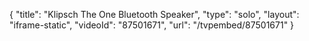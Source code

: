 {
    "title": "Klipsch The One Bluetooth Speaker",
    "type": "solo",
    "layout": "iframe-static",
    "videoId": "87501671",
    "url": "\/tvpembed\/87501671"
}